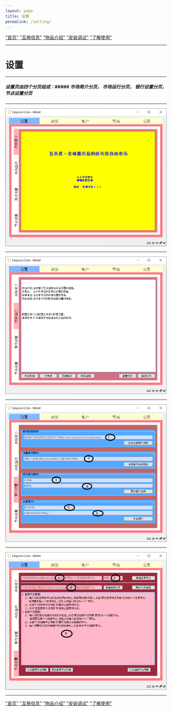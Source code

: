 ```yaml
---
layout: page
title: 设置
permalink: /setting/
---
```


["首页"](https://ubarterchain.github.io/) ["互换信息"](/info/)  ["物品介绍"](/list/)   ["安装调试"](/install/)   ["了解使用"](/learn/) 

---

# 设置 #

---

##### 设置页由四个分页组成：##### 市场简介分页， 市场运行分页，  银行设置分页， 节点设置分页
 
---

<div class='fig figcenter fighighlight'>
  <img src='/11.png'>
</div>

---

<div class='fig figcenter fighighlight'>
  <img src='/12.png'>
</div>

---

<div class='fig figcenter fighighlight'>
  <img src='/13.png'>
</div>

---

<div class='fig figcenter fighighlight'>
  <img src='/14.png'>
</div>

---

["首页"](https://ubarterchain.github.io/) ["互换信息"](/info/)  ["物品介绍"](/list/)   ["安装调试"](/install/)   ["了解使用"](/learn/) 
